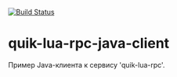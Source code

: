 [![Build Status](https://travis-ci.com/Enfernuz/quik-lua-rpc-java-client.svg?branch=master)](https://travis-ci.com/Enfernuz/quik-lua-rpc-java-client)

# quik-lua-rpc-java-client
Пример Java-клиента к сервису 'quik-lua-rpc'.
